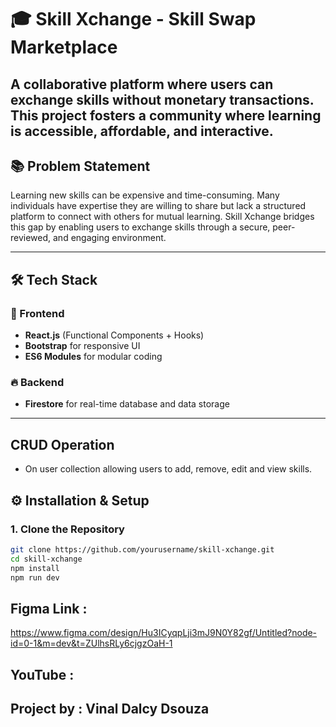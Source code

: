 # 🎓 Skill Xchange - Skill Swap Marketplace

## A collaborative platform where users can exchange skills without monetary transactions. This project fosters a community where learning is accessible, affordable, and interactive.

## 📚 Problem Statement

Learning new skills can be expensive and time-consuming. Many individuals have expertise they are willing to share but lack a structured platform to connect with others for mutual learning. Skill Xchange bridges this gap by enabling users to exchange skills through a secure, peer-reviewed, and engaging environment.

---

## 🛠️ Tech Stack

### 🎨 Frontend

- **React.js** (Functional Components + Hooks)
- **Bootstrap** for responsive UI
- **ES6 Modules** for modular coding

### 🔥 Backend

- **Firestore** for real-time database and data storage

---

## CRUD Operation

- On user collection allowing users to add, remove, edit and view skills.

## ⚙️ Installation & Setup

### 1. Clone the Repository

```bash
git clone https://github.com/yourusername/skill-xchange.git
cd skill-xchange
npm install
npm run dev
```

## Figma Link :

https://www.figma.com/design/Hu3ICyqpLji3mJ9N0Y82gf/Untitled?node-id=0-1&m=dev&t=ZUlhsRLy6cjgzOaH-1

## YouTube :

## Project by : Vinal Dalcy Dsouza
